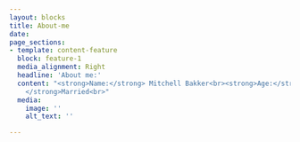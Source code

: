 ```yaml
---
layout: blocks
title: About-me
date: 
page_sections:
- template: content-feature
  block: feature-1
  media_alignment: Right
  headline: 'About me:'
  content: "<strong>Name:</strong> Mitchell Bakker<br><strong>Age:</strong> 32<br><strong>Status:
    </strong>Married<br>"
  media:
    image: ''
    alt_text: ''

---
```


